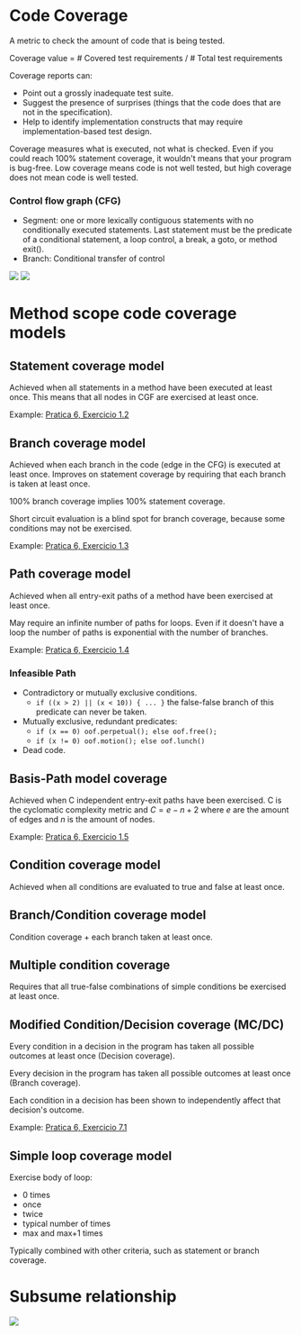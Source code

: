 # Code Coverage

A metric to check the amount of code that is being tested.

Coverage value = # Covered test requirements / # Total test requirements

Coverage reports can:

- Point out a grossly inadequate test suite.
- Suggest the presence of surprises (things that the code does that are not in the specification).
- Help to identify implementation constructs that may require implementation-based test design.

Coverage measures what is executed, not what is checked. Even if you could reach 100% statement coverage, it wouldn't means that your program is bug-free. Low coverage means code is not well tested, but high coverage does not mean code is well tested.

### Control flow graph (CFG)

- Segment: one or more lexically contiguous statements with no conditionally executed statements. Last statement must be the predicate of a conditional statement, a loop control, a break, a goto, or method exit().
- Branch: Conditional transfer of control

<img src="Imagens/7 - CFG example.png">

<img src="Imagens/7 - CFG Example 2.png">

# Method scope code coverage models

## Statement coverage model

Achieved when all statements in a method have been executed at least once. This means that all nodes in CGF are exercised at least once.

Example: [Pratica 6, Exercicio 1.2](../Praticas/Pratica%206/Pratica%206.md#2)

## Branch coverage model

Achieved when each branch in the code (edge in the CFG) is executed at least once. Improves on statement coverage by requiring that each branch is taken at least once.

100% branch coverage implies 100% statement coverage.

Short circuit evaluation is a blind spot for branch coverage, because some conditions may not be exercised.

Example: [Pratica 6, Exercicio 1.3](../Praticas/Pratica%206/Pratica%206.md#3)

## Path coverage model

Achieved when all entry-exit paths of a method have been exercised at least once.

May require an infinite number of paths for loops. Even if it doesn't have a loop the number of paths is exponential with the number of branches.

Example: [Pratica 6, Exercicio 1.4](../Praticas/Pratica%206/Pratica%206.md#4)

### Infeasible Path

- Contradictory or mutually exclusive conditions.
  - `if ((x > 2) || (x < 10)) { ... }` the false-false branch of this predicate can never be taken.
- Mutually exclusive, redundant predicates:
  - `if (x == 0) oof.perpetual(); else oof.free();`
  - `if (x != 0) oof.motion(); else oof.lunch()`
- Dead code.

## Basis-Path model coverage

Achieved when C independent entry-exit paths have been exercised. C is the cyclomatic complexity metric and $C = e - n + 2$ where $e$ are the amount of edges and $n$ is the amount of nodes.

Example: [Pratica 6, Exercicio 1.5](../Praticas/Pratica%206/Pratica%206.md#5)

## Condition coverage model

Achieved when all conditions are evaluated to true and false at least once.

## Branch/Condition coverage model

Condition coverage + each branch taken at least once.

## Multiple condition coverage

Requires that all true-false combinations of simple conditions be exercised at least once.

## Modified Condition/Decision coverage (MC/DC)

Every condition in a decision in the program has taken all possible outcomes at least once (Decision coverage).

Every decision in the program has taken all possible outcomes at least once (Branch coverage).

Each condition in a decision has been shown to independently affect that
decision's outcome.

Example: [Pratica 6, Exercicio 7.1](../Praticas/Pratica%206/Pratica%206.md#1-4)

## Simple loop coverage model

Exercise body of loop:

- 0 times
- once
- twice
- typical number of times
- max and max+1 times

Typically combined with other criteria, such as statement or branch coverage.

# Subsume relationship

<img src="Imagens/7 - subsume relationship.png">
